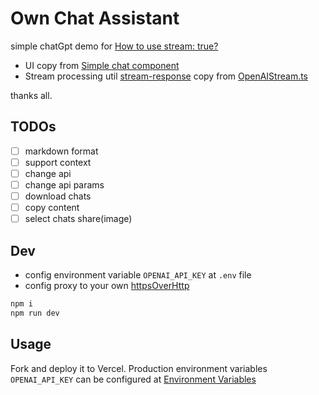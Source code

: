 # Own Chat Assistant

simple chatGpt demo for [How to use stream: true?](https://github.com/openai/openai-node/issues/18)

- UI copy from [Simple chat component](https://tailwindcomponents.com/component/chat)
- Stream processing util [stream-response](./src/utils/stream-response.util.ts) copy from [OpenAIStream.ts](https://github.com/shengxinjing/email-helper)


thanks all.

## TODOs

- [ ] markdown format
- [ ] support context
- [ ] change api
- [ ] change api params 
- [ ] download chats
- [ ] copy content
- [ ] select chats share(image)

## Dev

- config environment variable `OPENAI_API_KEY` at `.env` file
- config proxy to your own [httpsOverHttp](./src/app/api/hello/route.ts#L5-L10)

```bash
npm i
npm run dev
```

## Usage
Fork and deploy it to Vercel.
Production environment variables `OPENAI_API_KEY` can be configured at [Environment Variables](https://vercel.com/docs/concepts/projects/environment-variables)

